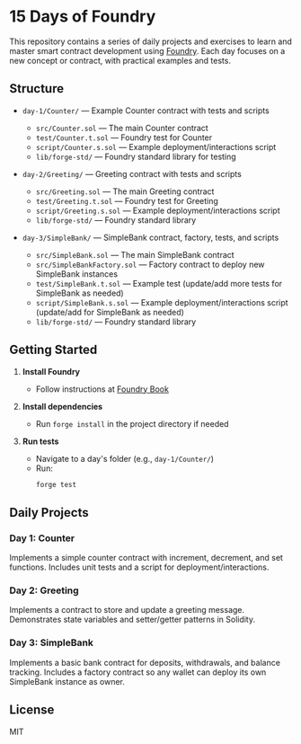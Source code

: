 # 15 Days of Foundry

This repository contains a series of daily projects and exercises to learn and master smart contract development using [Foundry](https://book.getfoundry.sh/). Each day focuses on a new concept or contract, with practical examples and tests.


## Structure

- `day-1/Counter/` — Example Counter contract with tests and scripts
   - `src/Counter.sol` — The main Counter contract
   - `test/Counter.t.sol` — Foundry test for Counter
   - `script/Counter.s.sol` — Example deployment/interactions script
   - `lib/forge-std/` — Foundry standard library for testing

- `day-2/Greeting/` — Greeting contract with tests and scripts
   - `src/Greeting.sol` — The main Greeting contract
   - `test/Greeting.t.sol` — Foundry test for Greeting
   - `script/Greeting.s.sol` — Example deployment/interactions script
   - `lib/forge-std/` — Foundry standard library

- `day-3/SimpleBank/` — SimpleBank contract, factory, tests, and scripts
   - `src/SimpleBank.sol` — The main SimpleBank contract
   - `src/SimpleBankFactory.sol` — Factory contract to deploy new SimpleBank instances
   - `test/SimpleBank.t.sol` — Example test (update/add more tests for SimpleBank as needed)
   - `script/SimpleBank.s.sol` — Example deployment/interactions script (update/add for SimpleBank as needed)
   - `lib/forge-std/` — Foundry standard library

## Getting Started

1. **Install Foundry**
   - Follow instructions at [Foundry Book](https://book.getfoundry.sh/getting-started/installation.html)

2. **Install dependencies**
   - Run `forge install` in the project directory if needed

3. **Run tests**
   - Navigate to a day's folder (e.g., `day-1/Counter/`)
   - Run:
     ```bash
     forge test
     ```


## Daily Projects

### Day 1: Counter
Implements a simple counter contract with increment, decrement, and set functions. Includes unit tests and a script for deployment/interactions.

### Day 2: Greeting
Implements a contract to store and update a greeting message. Demonstrates state variables and setter/getter patterns in Solidity.

### Day 3: SimpleBank
Implements a basic bank contract for deposits, withdrawals, and balance tracking. Includes a factory contract so any wallet can deploy its own SimpleBank instance as owner.


## License

MIT
